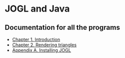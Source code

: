 # JOGL and Java

## Documentation for all the programs

- [Chapter 1. Introduction](docs/ch1.md)
- [Chapter 2. Rendering triangles](docs/ch2.md)
- [Appendix A. Installing JOGL](docs/appendixA.md)
